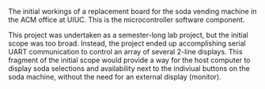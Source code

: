 The initial workings of a replacement board for the soda vending machine in the ACM office at UIUC. This is the microcontroller software component.

This project was undertaken as a semester-long lab project, but the initial scope was too broad. Instead, the project ended up accomplishing serial UART communication to control an array of several 2-line displays. This fragment of the initial scope would provide a way for the host computer to display soda selections and availability next to the indiviual buttons on the soda machine, without the need for an external display (monitor).
